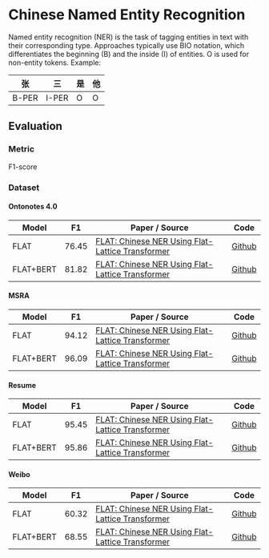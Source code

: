 # Chinese Named Entity Recognition

Named entity recognition (NER) is the task of tagging entities in text with their corresponding type. Approaches typically use BIO notation, which differentiates the beginning (B) and the inside (I) of entities. O is used for non-entity tokens.
Example:

| 张 | 三 | 是 | 他 |
| --- | ---| --- | --- |
| B-PER | I-PER | O | O |

## Evaluation

### Metric

F1-score

### Dataset
#### Ontonotes 4.0
| Model         | F1 | Paper / Source | Code |
| ------------- | :-----: |  --- | --- |
| FLAT | 76.45 |[FLAT: Chinese NER Using Flat-Lattice Transformer](https://arxiv.org/abs/2004.11795)|[Github](https://github.com/LeeSureman/Flat-Lattice-Transformer)|
| FLAT+BERT | 81.82 |[FLAT: Chinese NER Using Flat-Lattice Transformer](https://arxiv.org/abs/2004.11795)|[Github](https://github.com/LeeSureman/Flat-Lattice-Transformer)|

#### MSRA
| Model         | F1 | Paper / Source | Code |
| ------------- | :-----: |  --- | --- |
| FLAT | 94.12 |[FLAT: Chinese NER Using Flat-Lattice Transformer](https://arxiv.org/abs/2004.11795)|[Github](https://github.com/LeeSureman/Flat-Lattice-Transformer)|
| FLAT+BERT | 96.09 |[FLAT: Chinese NER Using Flat-Lattice Transformer](https://arxiv.org/abs/2004.11795)|[Github](https://github.com/LeeSureman/Flat-Lattice-Transformer)|

#### Resume
| Model         | F1 | Paper / Source | Code |
| ------------- | :-----: |  --- | --- |
| FLAT | 95.45 |[FLAT: Chinese NER Using Flat-Lattice Transformer](https://arxiv.org/abs/2004.11795)|[Github](https://github.com/LeeSureman/Flat-Lattice-Transformer)|
| FLAT+BERT | 95.86 |[FLAT: Chinese NER Using Flat-Lattice Transformer](https://arxiv.org/abs/2004.11795)|[Github](https://github.com/LeeSureman/Flat-Lattice-Transformer)|

#### Weibo
| Model         | F1 | Paper / Source | Code |
| ------------- | :-----: |  --- | --- |
| FLAT | 60.32 |[FLAT: Chinese NER Using Flat-Lattice Transformer](https://arxiv.org/abs/2004.11795)|[Github](https://github.com/LeeSureman/Flat-Lattice-Transformer)|
| FLAT+BERT | 68.55 |[FLAT: Chinese NER Using Flat-Lattice Transformer](https://arxiv.org/abs/2004.11795)|[Github](https://github.com/LeeSureman/Flat-Lattice-Transformer)|
